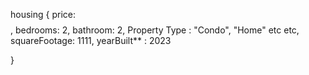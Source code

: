 housing {
price: $$$$,
bedrooms: 2,
bathroom: 2,
Property Type : "Condo", "Home" etc etc,
squareFootage: 1111,
yearBuilt** : 2023

}